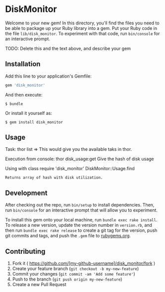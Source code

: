 # DiskMonitor

Welcome to your new gem! In this directory, you'll find the files you need to be able to package up your Ruby library into a gem. Put your Ruby code in the file `lib/disk_monitor`. To experiment with that code, run `bin/console` for an interactive prompt.

TODO: Delete this and the text above, and describe your gem

## Installation

Add this line to your application's Gemfile:

```ruby
gem 'disk_monitor'
```

And then execute:

    $ bundle

Or install it yourself as:

    $ gem install disk_monitor

## Usage
Task: 
thor list => This would give you the available taks in thor. 

Execution from console: 
	thor disk_usage:get 
	Give the hash of disk usage

Using with class 
	require 'disk_monitor'
	DiskMonitor::Usage.find 

	Returns array of hash with disk utilization. 

## Development

After checking out the repo, run `bin/setup` to install dependencies. Then, run `bin/console` for an interactive prompt that will allow you to experiment.

To install this gem onto your local machine, run `bundle exec rake install`. To release a new version, update the version number in `version.rb`, and then run `bundle exec rake release` to create a git tag for the version, push git commits and tags, and push the `.gem` file to [rubygems.org](https://rubygems.org).

## Contributing

1. Fork it ( https://github.com/[my-github-username]/disk_monitor/fork )
2. Create your feature branch (`git checkout -b my-new-feature`)
3. Commit your changes (`git commit -am 'Add some feature'`)
4. Push to the branch (`git push origin my-new-feature`)
5. Create a new Pull Request

